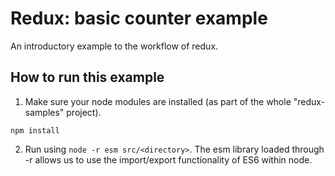 # Redux: basic counter example
An introductory example to the workflow of redux.

## How to run this example
1. Make sure your node modules are installed (as part of the whole "redux-samples" project).
```
npm install
```
2. Run using `node -r esm src/<directory>`. The esm library loaded through -r allows us to use the import/export functionality of ES6 within node.